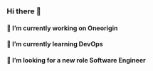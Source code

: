 ### Hi there 👋

<!--
**reetamroyburman/reetamroyburman** is a ✨ _special_ ✨ repository because its `README.md` (this file) appears on your GitHub profile.

Here are some ideas to get you started:

- 🔭 I’m currently working on ...
- 🌱 I’m currently learning ...
- 👯 I’m looking to collaborate on ...
- 🤔 I’m looking for help with ...
- 💬 Ask me about ...
- 📫 How to reach me: ...
- 😄 Pronouns: ...
- ⚡ Fun fact: ...
-->

<h4>🔭 I’m currently working on Oneorigin </h4>
<h4>🌱 I’m currently learning DevOps</h4>
<h4>🤝 I’m looking for a new role Software Engineer</h4>
